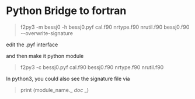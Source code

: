 # Python Bridge to fortran

>f2py3 -m bessj0 -h bessj0.pyf cal.f90 nrtype.f90 nrutil.f90 bessj0.f90 --overwrite-signature

edit the .pyf interface

and then make it python module
>f2py3 -c bessj0.pyf cal.f90 bessj0.f90 nrtype.f90 nrutil.f90

In python3, you could also see the signature file via 
>print (module_name._ _doc_ _)
